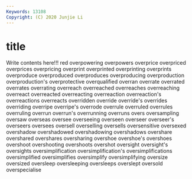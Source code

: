 ```yaml
---
Keywords: 13108
Copyright: (C) 2020 Junjie Li
---
```


# title

Write contents here!!!
red
overpowering 
overpowers 
overprice 
overpriced 
overprices 
overpricing 
overprint 
overprinted 
overprinting 
overprints
overproduce 
overproduced 
overproduces 
overproducing 
overproduction 
overproduction's 
overprotective 
overqualified 
overran 
overrate
overrated 
overrates 
overrating 
overreach 
overreached 
overreaches 
overreaching 
overreact 
overreacted 
overreacting
overreaction 
overreaction's 
overreactions 
overreacts 
overridden 
override 
override's 
overrides 
overriding 
overripe
overripe's 
overrode 
overrule 
overruled 
overrules 
overruling 
overrun 
overrun's 
overrunning 
overruns
overs 
oversampling 
oversaw 
overseas 
oversee 
overseeing 
overseen 
overseer 
overseer's 
overseers
oversees 
oversell 
overselling 
oversells 
oversensitive 
oversexed 
overshadow 
overshadowed 
overshadowing 
overshadows
overshare 
overshared 
overshares 
oversharing 
overshoe 
overshoe's 
overshoes 
overshoot 
overshooting 
overshoots
overshot 
oversight 
oversight's 
oversights 
oversimplification 
oversimplification's 
oversimplifications 
oversimplified 
oversimplifies 
oversimplify
oversimplifying 
oversize 
oversized 
oversleep 
oversleeping 
oversleeps 
overslept 
oversold 
overspecialise 
